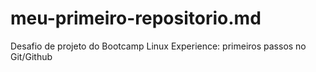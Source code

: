 # meu-primeiro-repositorio.md
Desafio de projeto do Bootcamp Linux Experience: primeiros passos no Git/Github
